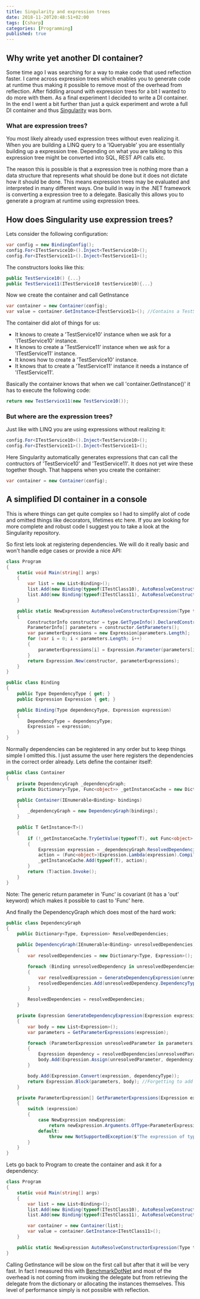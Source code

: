 ```yaml
---
title: Singularity and expression trees
date: 2018-11-20T20:48:51+02:00
tags: [Csharp]
categories: [Programming]
published: true
---
```


## Why write yet another DI container?
Some time ago I was searching for a way to make code that used reflection faster. I came across expression trees which enables you to generate code at runtime thus making it possible to remove most of the overhead from reflection. After fiddling around with expression trees for a bit I wanted to do more with them. As a final experiment I decided to write a DI container. In the end I went a bit further than just a quick experiment and wrote a full DI container and thus [Singularity](https://github.com/Barsonax/Singularity) was born.

### What are expression trees?
You most likely already used expression trees without even realizing it. When you are building a LINQ query to a 'IQueryable' you are essentially building up a expression tree. Depending on what you are talking to this expression tree might be converted into SQL, REST API calls etc. 

The reason this is possible is that a expression tree is nothing more than a data structure that represents what should be done but it does not dictate how it should be done. This means expression trees may be evaluated and interpreted in many different ways. One build in way in the .NET framework is converting a expression tree to a delegate. Basically this allows you to generate a program at runtime using expression trees.

## How does Singularity use expression trees?
Lets consider the following configuration:
```cs
var config = new BindingConfig();
config.For<ITestService10>().Inject<TestService10>();
config.For<ITestService11>().Inject<TestService11>();
```
The constructors looks like this:
```cs
public TestService10() {...}
public TestService11(ITestService10 testService10){...}
```

Now we create the container and call GetInstance
```cs
var container = new Container(config);
var value = container.GetInstance<ITestService11>(); //Contains a TestService11 instance
```
The container did alot of things for us:
- It knows to create a 'TestService10' instance when we ask for a 'ITestService10' instance.
- It knows to create a 'TestService11' instance when we ask for a 'ITestService11' instance.
- It knows how to create a 'TestService10' instance.
- It knows that to create a 'TestService11' instance it needs a instance of 'ITestService11'.

Basically the container knows that when we call 'container.GetInstance<ITestService11>()' it has to execute the following code:
```cs
return new TestService11(new TestService10());
```

### But where are the expression trees?
Just like with LINQ you are using expressions without realizing it:
```cs
config.For<ITestService10>().Inject<TestService10>();
config.For<ITestService11>().Inject<TestService11>();
```

Here Singularity automatically generates expressions that can call the contructors of 'TestService10' and 'TestService11'. It does not yet wire these together though. That happens when you create the container:
```cs
var container = new Container(config);
```
## A simplified DI container in a console
This is where things can get quite complex so I had to simplify alot of code and omitted things like decorators, lifetimes etc here. If you are looking for more complete and robust code I suggest you to take a look at the Singularity repository.

So first lets look at registering dependencies. We will do it really basic and won't handle edge cases or provide a nice API:
```cs
class Program
{
	static void Main(string[] args)
	{
		var list = new List<Binding>();
		list.Add(new Binding(typeof(ITestClass10), AutoResolveConstructorExpression(typeof(TestClass10))));
		list.Add(new Binding(typeof(ITestClass11), AutoResolveConstructorExpression(typeof(TestClass11))));
	}

	public static NewExpression AutoResolveConstructorExpression(Type type)
	{
		ConstructorInfo constructor = type.GetTypeInfo().DeclaredConstructors.First(x => x.IsPublic);
		ParameterInfo[] parameters = constructor.GetParameters();
		var parameterExpressions = new Expression[parameters.Length];
		for (var i = 0; i < parameters.Length; i++)
		{
			parameterExpressions[i] = Expression.Parameter(parameters[i].ParameterType);
		}
		return Expression.New(constructor, parameterExpressions);
	}
}

public class Binding
{
	public Type DependencyType { get; }
	public Expression Expression { get; }

	public Binding(Type dependencyType, Expression expression)
	{
		DependencyType = dependencyType;
		Expression = expression;
	}
}
```

Normally dependencies can be registered in any order but to keep things simple I omitted this. I just assume the user here registers the dependencies in the correct order already. Lets define the container itself:
```cs
public class Container
{
	private DependencyGraph _dependencyGraph;
	private Dictionary<Type, Func<object>> _getInstanceCache = new Dictionary<Type, Func<object>>();

	public Container(IEnumerable<Binding> bindings)
	{
		_dependencyGraph = new DependencyGraph(bindings);
	}

	public T GetInstance<T>()
	{
		if (!_getInstanceCache.TryGetValue(typeof(T), out Func<object> action))
		{
			Expression expression = _dependencyGraph.ResolvedDependencies[typeof(T)];
			action = (Func<object>)Expression.Lambda(expression).Compile();
			_getInstanceCache.Add(typeof(T), action);
		}
		return (T)action.Invoke();
	}
}
```
Note: The generic return parameter in 'Func' is covariant (it has a 'out' keyword) which makes it possible to cast to 'Func<object>' here.

And finally the DependencyGraph which does most of the hard work:
```cs
public class DependencyGraph
{
	public Dictionary<Type, Expression> ResolvedDependencies;

	public DependencyGraph(IEnumerable<Binding> unresolvedDependencies)
	{
		var resolvedDependencies = new Dictionary<Type, Expression>();

		foreach (Binding unresolvedDependency in unresolvedDependencies)
		{
			var resolvedExpression = GenerateDependencyExpression(unresolvedDependency.Expression, unresolvedDependency.DependencyType, resolvedDependencies);
			resolvedDependencies.Add(unresolvedDependency.DependencyType, resolvedExpression);
		}

		ResolvedDependencies = resolvedDependencies;
	}

	private Expression GenerateDependencyExpression(Expression expression, Type dependencyType, Dictionary<Type, Expression> resolvedDependencies)
	{
		var body = new List<Expression>();
		var parameters = GetParameterExpressions(expression);

		foreach (ParameterExpression unresolvedParameter in parameters)
		{
			Expression dependency = resolvedDependencies[unresolvedParameter.Type];
			body.Add(Expression.Assign(unresolvedParameter, dependency));
		}

		body.Add(Expression.Convert(expression, dependencyType));
		return Expression.Block(parameters, body); //Forgetting to add the parameters to the block will result in errors.
	}

	private ParameterExpression[] GetParameterExpressions(Expression expression)
	{
		switch (expression)
		{
			case NewExpression newExpression:
				return newExpression.Arguments.OfType<ParameterExpression>().ToArray();
			default:
				throw new NotSupportedException($"The expression of type {expression.GetType()} is not supported");
		}
	}
}
```

Lets go back to Program to create the container and ask it for a dependency:
```cs
class Program
{
	static void Main(string[] args)
	{
		var list = new List<Binding>();
		list.Add(new Binding(typeof(ITestClass10), AutoResolveConstructorExpression(typeof(TestClass10))));
		list.Add(new Binding(typeof(ITestClass11), AutoResolveConstructorExpression(typeof(TestClass11))));

		var container = new Container(list);
		var value = container.GetInstance<ITestClass11>();
	}

	public static NewExpression AutoResolveConstructorExpression(Type type)	{...}
}
```

Calling GetInstance will be slow on the first call but after that it will be very fast. In fact I measured this with [BenchmarkDotNet](https://benchmarkdotnet.org/) and most of the overhead is not coming from invoking the delegate but from retrieving the delegate from the dictionary or allocating the instances themselves. This level of performance simply is not possible with reflection.